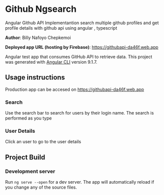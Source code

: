 # Github Ngsearch
Angular Github API Implementantion
search multiple github profiles and get profile details with github api using angular , typescript 

**Author**: Billy Nafoyo Chepkemoi

**Deployed app URL (hosting by Firebase)**: https://githubapi-da46f.web.app

Angular test app that consumes GitHub API to retrieve data. This project was generated with [Angular CLI](https://github.com/angular/angular-cli) version 9.1.7.

## Usage instructions

Production app can be accesed on https://githubapi-da46f.web.app

### Search
Use the search bar to search for users by their login name. The search is performed as you type

### User Details

Click an user to go to the user details

## Project Build

### Development server

Run `ng serve --open` for a dev server. The app will automatically reload if you change any of the source files.



